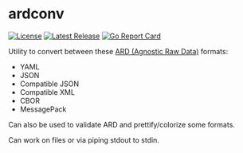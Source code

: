 ardconv
=======

[![License](https://img.shields.io/badge/License-Apache%202.0-blue.svg)](https://opensource.org/licenses/Apache-2.0)
[![Latest Release](https://img.shields.io/github/release/tliron/ardconv.svg)](https://github.com/tliron/ardconv/releases/latest)
[![Go Report Card](https://goreportcard.com/badge/github.com/tliron/ardconv)](https://goreportcard.com/report/github.com/tliron/ardconv)

Utility to convert between these [ARD (Agnostic Raw Data)](https://github.com/tliron/kutil/blob/main/ard/README.md) formats:

* YAML
* JSON
* Compatible JSON
* Compatible XML
* CBOR
* MessagePack

Can also be used to validate ARD and prettify/colorize some formats.

Can work on files or via piping stdout to stdin.
